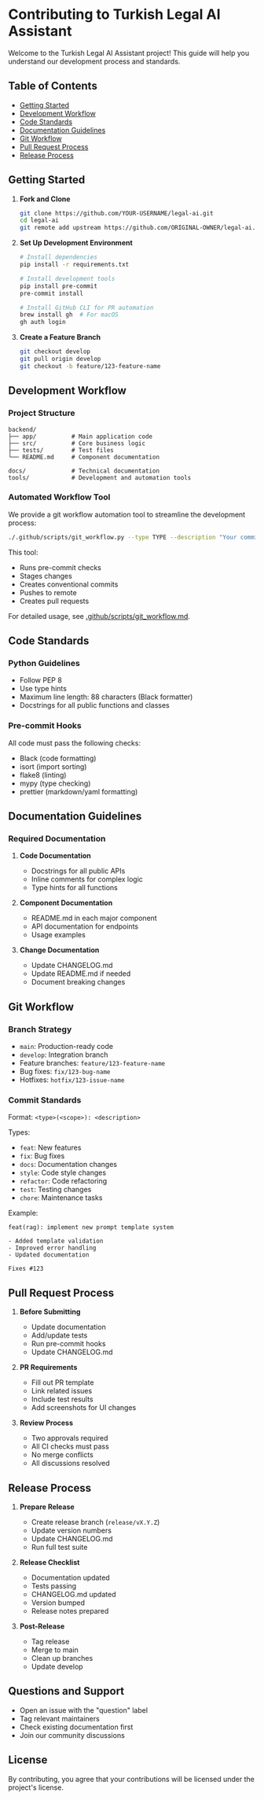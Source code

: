 # Contributing to Turkish Legal AI Assistant

Welcome to the Turkish Legal AI Assistant project! This guide will help you understand our development process and standards.

## Table of Contents

- [Getting Started](#getting-started)
- [Development Workflow](#development-workflow)
- [Code Standards](#code-standards)
- [Documentation Guidelines](#documentation-guidelines)
- [Git Workflow](#git-workflow)
- [Pull Request Process](#pull-request-process)
- [Release Process](#release-process)

## Getting Started

1. **Fork and Clone**

   ```bash
   git clone https://github.com/YOUR-USERNAME/legal-ai.git
   cd legal-ai
   git remote add upstream https://github.com/ORIGINAL-OWNER/legal-ai.git
   ```

2. **Set Up Development Environment**

   ```bash
   # Install dependencies
   pip install -r requirements.txt

   # Install development tools
   pip install pre-commit
   pre-commit install

   # Install GitHub CLI for PR automation
   brew install gh  # For macOS
   gh auth login
   ```

3. **Create a Feature Branch**
   ```bash
   git checkout develop
   git pull origin develop
   git checkout -b feature/123-feature-name
   ```

## Development Workflow

### Project Structure

```
backend/
├── app/          # Main application code
├── src/          # Core business logic
├── tests/        # Test files
└── README.md     # Component documentation

docs/             # Technical documentation
tools/            # Development and automation tools
```

### Automated Workflow Tool

We provide a git workflow automation tool to streamline the development process:

```bash
./.github/scripts/git_workflow.py --type TYPE --description "Your commit message"
```

This tool:

- Runs pre-commit checks
- Stages changes
- Creates conventional commits
- Pushes to remote
- Creates pull requests

For detailed usage, see [.github/scripts/git_workflow.md](.github/scripts/git_workflow.md).

## Code Standards

### Python Guidelines

- Follow PEP 8
- Use type hints
- Maximum line length: 88 characters (Black formatter)
- Docstrings for all public functions and classes

### Pre-commit Hooks

All code must pass the following checks:

- Black (code formatting)
- isort (import sorting)
- flake8 (linting)
- mypy (type checking)
- prettier (markdown/yaml formatting)

## Documentation Guidelines

### Required Documentation

1. **Code Documentation**

   - Docstrings for all public APIs
   - Inline comments for complex logic
   - Type hints for all functions

2. **Component Documentation**

   - README.md in each major component
   - API documentation for endpoints
   - Usage examples

3. **Change Documentation**
   - Update CHANGELOG.md
   - Update README.md if needed
   - Document breaking changes

## Git Workflow

### Branch Strategy

- `main`: Production-ready code
- `develop`: Integration branch
- Feature branches: `feature/123-feature-name`
- Bug fixes: `fix/123-bug-name`
- Hotfixes: `hotfix/123-issue-name`

### Commit Standards

Format: `<type>(<scope>): <description>`

Types:

- `feat`: New features
- `fix`: Bug fixes
- `docs`: Documentation changes
- `style`: Code style changes
- `refactor`: Code refactoring
- `test`: Testing changes
- `chore`: Maintenance tasks

Example:

```
feat(rag): implement new prompt template system

- Added template validation
- Improved error handling
- Updated documentation

Fixes #123
```

## Pull Request Process

1. **Before Submitting**

   - Update documentation
   - Add/update tests
   - Run pre-commit hooks
   - Update CHANGELOG.md

2. **PR Requirements**

   - Fill out PR template
   - Link related issues
   - Include test results
   - Add screenshots for UI changes

3. **Review Process**
   - Two approvals required
   - All CI checks must pass
   - No merge conflicts
   - All discussions resolved

## Release Process

1. **Prepare Release**

   - Create release branch (`release/vX.Y.Z`)
   - Update version numbers
   - Update CHANGELOG.md
   - Run full test suite

2. **Release Checklist**

   - Documentation updated
   - Tests passing
   - CHANGELOG.md updated
   - Version bumped
   - Release notes prepared

3. **Post-Release**
   - Tag release
   - Merge to main
   - Clean up branches
   - Update develop

## Questions and Support

- Open an issue with the "question" label
- Tag relevant maintainers
- Check existing documentation first
- Join our community discussions

## License

By contributing, you agree that your contributions will be licensed under the project's license.
